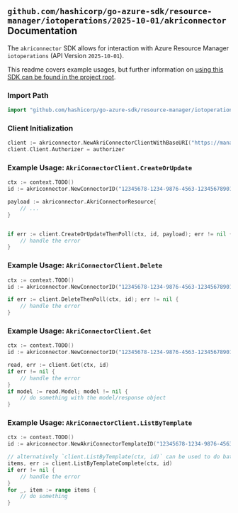 
## `github.com/hashicorp/go-azure-sdk/resource-manager/iotoperations/2025-10-01/akriconnector` Documentation

The `akriconnector` SDK allows for interaction with Azure Resource Manager `iotoperations` (API Version `2025-10-01`).

This readme covers example usages, but further information on [using this SDK can be found in the project root](https://github.com/hashicorp/go-azure-sdk/tree/main/docs).

### Import Path

```go
import "github.com/hashicorp/go-azure-sdk/resource-manager/iotoperations/2025-10-01/akriconnector"
```


### Client Initialization

```go
client := akriconnector.NewAkriConnectorClientWithBaseURI("https://management.azure.com")
client.Client.Authorizer = authorizer
```


### Example Usage: `AkriConnectorClient.CreateOrUpdate`

```go
ctx := context.TODO()
id := akriconnector.NewConnectorID("12345678-1234-9876-4563-123456789012", "example-resource-group", "instanceName", "akriConnectorTemplateName", "connectorName")

payload := akriconnector.AkriConnectorResource{
	// ...
}


if err := client.CreateOrUpdateThenPoll(ctx, id, payload); err != nil {
	// handle the error
}
```


### Example Usage: `AkriConnectorClient.Delete`

```go
ctx := context.TODO()
id := akriconnector.NewConnectorID("12345678-1234-9876-4563-123456789012", "example-resource-group", "instanceName", "akriConnectorTemplateName", "connectorName")

if err := client.DeleteThenPoll(ctx, id); err != nil {
	// handle the error
}
```


### Example Usage: `AkriConnectorClient.Get`

```go
ctx := context.TODO()
id := akriconnector.NewConnectorID("12345678-1234-9876-4563-123456789012", "example-resource-group", "instanceName", "akriConnectorTemplateName", "connectorName")

read, err := client.Get(ctx, id)
if err != nil {
	// handle the error
}
if model := read.Model; model != nil {
	// do something with the model/response object
}
```


### Example Usage: `AkriConnectorClient.ListByTemplate`

```go
ctx := context.TODO()
id := akriconnector.NewAkriConnectorTemplateID("12345678-1234-9876-4563-123456789012", "example-resource-group", "instanceName", "akriConnectorTemplateName")

// alternatively `client.ListByTemplate(ctx, id)` can be used to do batched pagination
items, err := client.ListByTemplateComplete(ctx, id)
if err != nil {
	// handle the error
}
for _, item := range items {
	// do something
}
```
